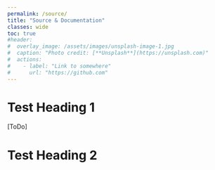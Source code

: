 ```yaml
---
permalink: /source/
title: "Source & Documentation"
classes: wide
toc: true
#header:
#  overlay_image: /assets/images/unsplash-image-1.jpg
#  caption: "Photo credit: [**Unsplash**](https://unsplash.com)"
#  actions:
#    - label: "Link to somewhere"
#      url: "https://github.com"
---
```


# Test Heading 1
[ToDo]

# Test Heading 2
